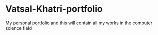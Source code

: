 # Vatsal-Khatri-portfolio

My personal portfolio and this will contain all my works in the computer science field
